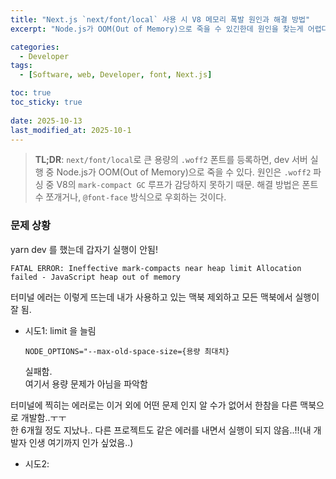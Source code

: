 ```yaml
---
title: "Next.js `next/font/local` 사용 시 V8 메모리 폭발 원인과 해결 방법"
excerpt: "Node.js가 OOM(Out of Memory)으로 죽을 수 있긴한데 원인을 찾는게 어렵다.."

categories:
  - Developer
tags:
  - [Software, web, Developer, font, Next.js]

toc: true
toc_sticky: true
 
date: 2025-10-13
last_modified_at: 2025-10-1
---   
```


> **TL;DR**: `next/font/local`로 큰 용량의 `.woff2` 폰트를 등록하면, dev 서버 실행 중 Node.js가 OOM(Out of Memory)으로 죽을 수 있다. 원인은 `.woff2` 파싱 중 V8의 `mark-compact GC` 루프가 감당하지 못하기 때문. 해결 방법은 폰트 수 쪼개거나, `@font-face` 방식으로 우회하는 것이다.

### 문제 상황
yarn dev 를 했는데 갑자기 실행이 안됨!    
```
FATAL ERROR: Ineffective mark-compacts near heap limit Allocation failed - JavaScript heap out of memory
```
터미널 에러는 이렇게 뜨는데 내가 사용하고 있는 맥북 제외하고 모든 맥북에서 실행이 잘 됨.

- 시도1: limit 을 늘림
  ```
  NODE_OPTIONS="--max-old-space-size={용량 최대치}
  ```
  실패함.   
  여기서 용량 문제가 아님을 파악함

터미널에 찍히는 에러로는 이거 외에 어떤 문제 인지 알 수가 없어서 한참을 다른 맥북으로 개발함..ㅜㅜ     
한 6개월 정도 지났나.. 다른 프로젝트도 같은 에러를 내면서 실행이 되지 않음..!!(내 개발자 인생 여기까지 인가 싶었음..)

- 시도2: 